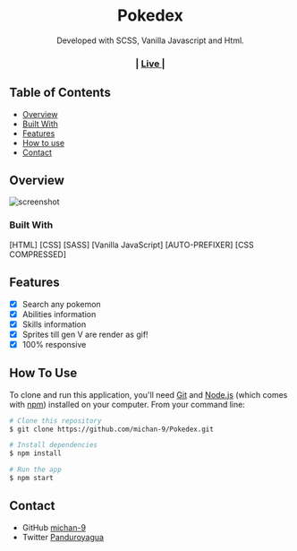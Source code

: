
<h1 align="center">Pokedex</h1>

<div align="center">
   Developed with SCSS, Vanilla Javascript and Html.
</div>

<div align="center">
  <h3>
    <span> | </span>
       <a href="https://michan-9.github.io/">
      Live
    </a>
    <span> | </span>
  </h3>
</div>

<!-- TABLE OF CONTENTS -->

## Table of Contents

- [Overview](#overview)
- [Built With](#built-with)
- [Features](#features)
- [How to use](#how-to-use)
- [Contact](#contact)

<!-- OVERVIEW -->

## Overview

![screenshot](https://i.imgur.com/5nn52DA.png)

### Built With

 [HTML]
 [CSS]
 [SASS]
 [Vanilla JavaScript]
 [AUTO-PREFIXER]
 [CSS COMPRESSED]


## Features

- [x] Search any pokemon
- [x] Abilities information
- [x] Skills information
- [x] Sprites till gen V are render as gif!
- [x] 100% responsive

## How To Use


To clone and run this application, you'll need [Git](https://git-scm.com) and [Node.js](https://nodejs.org/en/download/) (which comes with [npm](http://npmjs.com)) installed on your computer. From your command line:

```bash
# Clone this repository
$ git clone https://github.com/michan-9/Pokedex.git

# Install dependencies
$ npm install

# Run the app
$ npm start
```

## Contact

- GitHub [michan-9](https://github.com/michan-9/)
- Twitter [Panduroyagua](https://twitter.com/panduroyagua)

